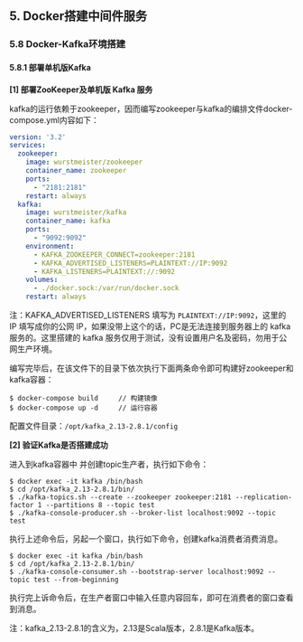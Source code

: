 ## 5. Docker搭建中间件服务
### 5.8 Docker-Kafka环境搭建
#### 5.8.1 部署单机版Kafka

**[1] 部署ZooKeeper及单机版 Kafka 服务**

kafka的运行依赖于zookeeper，因而编写zookeeper与kafka的编排文件docker-compose.yml内容如下：

```yml
version: '3.2'
services:
  zookeeper:
    image: wurstmeister/zookeeper
    container_name: zookeeper
    ports:
      - "2181:2181"
    restart: always
  kafka:
    image: wurstmeister/kafka
    container_name: kafka
    ports:
      - "9092:9092"
    environment:
      - KAFKA_ZOOKEEPER_CONNECT=zookeeper:2181
      - KAFKA_ADVERTISED_LISTENERS=PLAINTEXT://IP:9092
      - KAFKA_LISTENERS=PLAINTEXT://:9092
    volumes:
      - ./docker.sock:/var/run/docker.sock
    restart: always
```

注：KAFKA_ADVERTISED_LISTENERS 填写为 `PLAINTEXT://IP:9092`，这里的 IP 填写成你的公网 IP，如果没带上这个的话，PC是无法连接到服务器上的 kafka 服务的。这里搭建的 kafka 服务仅用于测试，没有设置用户名及密码，勿用于公网生产环境。

编写完毕后，在该文件下的目录下依次执行下面两条命令即可构建好zookeeper和kafka容器：

```shell
$ docker-compose build     // 构建镜像
$ docker-compose up -d     // 运行容器
```

配置文件目录：`/opt/kafka_2.13-2.8.1/config`

**[2] 验证Kafka是否搭建成功**

进入到kafka容器中 并创建topic生产者，执行如下命令：

```shell
$ docker exec -it kafka /bin/bash
$ cd /opt/kafka_2.13-2.8.1/bin/
$ ./kafka-topics.sh --create --zookeeper zookeeper:2181 --replication-factor 1 --partitions 8 --topic test
$ ./kafka-console-producer.sh --broker-list localhost:9092 --topic test
```

执行上述命令后，另起一个窗口，执行如下命令，创建kafka消费者消费消息。

```shell
$ docker exec -it kafka /bin/bash
$ cd /opt/kafka_2.13-2.8.1/bin/
$ ./kafka-console-consumer.sh --bootstrap-server localhost:9092 --topic test --from-beginning
```

执行完上诉命令后，在生产者窗口中输入任意内容回车，即可在消费者的窗口查看到消息。

注：kafka_2.13-2.8.1的含义为，2.13是Scala版本，2.8.1是Kafka版本。
